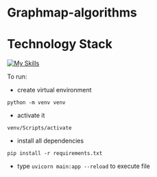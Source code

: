 # Graphmap-algorithms

# Technology Stack

[![My Skills](https://skillicons.dev/icons?i=py,fastapi)](https://skillicons.dev)

To run: 
- create virtual environment

```
python -m venv venv
```
- activate it
```
venv/Scripts/activate
```
- install all dependencies
```
pip install -r requirements.txt
```
- type ``uvicorn main:app --reload`` to execute file